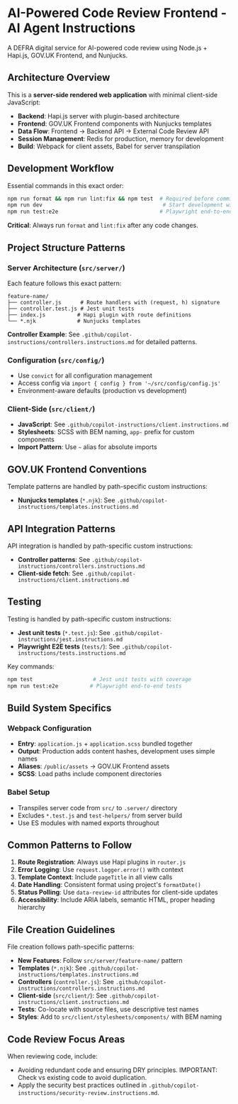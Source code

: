 # AI-Powered Code Review Frontend - AI Agent Instructions

A DEFRA digital service for AI-powered code review using Node.js + Hapi.js, GOV.UK Frontend, and Nunjucks.

## Architecture Overview

This is a **server-side rendered web application** with minimal client-side JavaScript:

- **Backend**: Hapi.js server with plugin-based architecture
- **Frontend**: GOV.UK Frontend components with Nunjucks templates
- **Data Flow**: Frontend → Backend API → External Code Review API
- **Session Management**: Redis for production, memory for development
- **Build**: Webpack for client assets, Babel for server transpilation

## Development Workflow

Essential commands in this exact order:

```bash
npm run format && npm run lint:fix && npm test  # Required before commits
npm run dev                                      # Start development with hot reload
npm run test:e2e                                # Playwright end-to-end tests
```

**Critical**: Always run `format` and `lint:fix` after any code changes.

## Project Structure Patterns

### Server Architecture (`src/server/`)

Each feature follows this exact pattern:

```
feature-name/
├── controller.js      # Route handlers with (request, h) signature
├── controller.test.js # Jest unit tests
├── index.js          # Hapi plugin with route definitions
└── *.njk             # Nunjucks templates
```

**Controller Example**: See `.github/copilot-instructions/controllers.instructions.md` for detailed patterns.

### Configuration (`src/config/`)

- Use `convict` for all configuration management
- Access config via `import { config } from '~/src/config/config.js'`
- Environment-aware defaults (production vs development)

### Client-Side (`src/client/`)

- **JavaScript**: See `.github/copilot-instructions/client.instructions.md`
- **Stylesheets**: SCSS with BEM naming, `app-` prefix for custom components
- **Import Pattern**: Use `~` alias for absolute imports

## GOV.UK Frontend Conventions

Template patterns are handled by path-specific custom instructions:

- **Nunjucks templates** (`*.njk`): See `.github/copilot-instructions/templates.instructions.md`

## API Integration Patterns

API integration is handled by path-specific custom instructions:

- **Controller patterns**: See `.github/copilot-instructions/controllers.instructions.md`
- **Client-side fetch**: See `.github/copilot-instructions/client.instructions.md`

## Testing

Testing is handled by path-specific custom instructions:

- **Jest unit tests** (`*.test.js`): See `.github/copilot-instructions/jest.instructions.md`
- **Playwright E2E tests** (`tests/`): See `.github/copilot-instructions/tests.instructions.md`

Key commands:

```bash
npm test                   # Jest unit tests with coverage
npm run test:e2e          # Playwright end-to-end tests
```

## Build System Specifics

### Webpack Configuration

- **Entry**: `application.js` + `application.scss` bundled together
- **Output**: Production adds content hashes, development uses simple names
- **Aliases**: `/public/assets` → GOV.UK Frontend assets
- **SCSS**: Load paths include component directories

### Babel Setup

- Transpiles server code from `src/` to `.server/` directory
- Excludes `*.test.js` and `test-helpers/` from server build
- Use ES modules with named exports throughout

## Common Patterns to Follow

1. **Route Registration**: Always use Hapi plugins in `router.js`
2. **Error Logging**: Use `request.logger.error()` with context
3. **Template Context**: Include `pageTitle` in all view calls
4. **Date Handling**: Consistent format using project's `formatDate()`
5. **Status Polling**: Use `data-review-id` attributes for client-side updates
6. **Accessibility**: Include ARIA labels, semantic HTML, proper heading hierarchy

## File Creation Guidelines

File creation follows path-specific patterns:

- **New Features**: Follow `src/server/feature-name/` pattern
- **Templates** (`*.njk`): See `.github/copilot-instructions/templates.instructions.md`
- **Controllers** (`controller.js`): See `.github/copilot-instructions/controllers.instructions.md`
- **Client-side** (`src/client/`): See `.github/copilot-instructions/client.instructions.md`
- **Tests**: Co-locate with source files, use descriptive test names
- **Styles**: Add to `src/client/stylesheets/components/` with BEM naming

## Code Review Focus Areas

When reviewing code, include:

- Avoiding redundant code and ensuring DRY principles. IMPORTANT: Check vs existing code to avoid duplication.
- Apply the security best practices outlined in `.github/copilot-instructions/security-review.instructions.md`.
